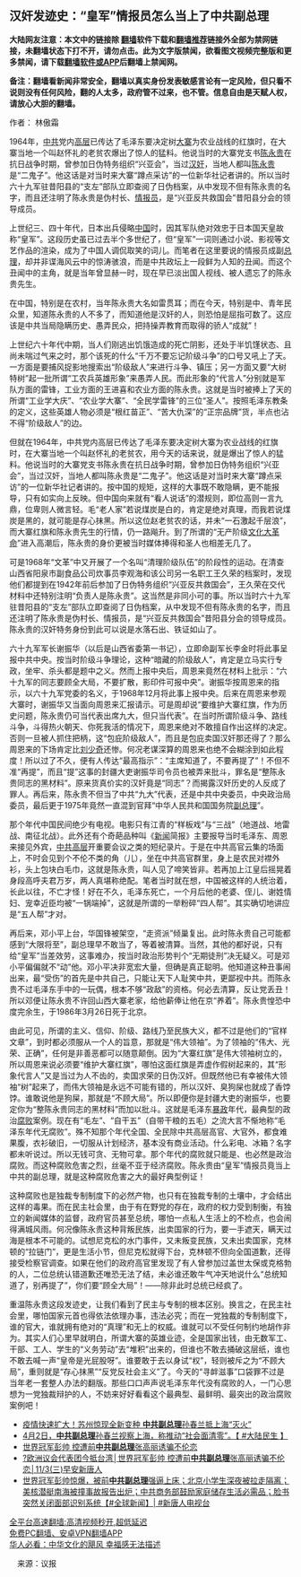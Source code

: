  <!-- 面包屑导航 --> <h2>汉奸发迹史：“皇军”情报员怎么当上了中共副总理</h2> <p class="notice"><b>大陆网友注意：本文中的链接除 <a href="https://github.com/bannedbook/fanqiang" >翻墙</a>软件下载和<a href="https://github.com/killgcd/justmysocks/blob/master/README.md">翻墙推荐</a>链接外全部为禁网链接，未翻墙状态下打不开，请勿点击。此为文字版禁闻，欲看图文视频完整版和更多禁闻，请下载<a href="https://github.com/bannedbook/fanqiang">翻墙软件或APP</a>后翻墙上禁闻网。</p><p>备注：翻墙看新闻非常安全，翻墙以真实身份发表敏感言论有一定风险，但只看不说则没有任何风险，翻的人太多，政府管不过来，也不管。信息自由是天赋人权，请放心大胆的翻墙。</b></p>  <div class="entry"> <p>作者： 林傲霜</p> <p id="summary">1964年，<a href="https://www.bannedbook.org/bnews/tag/%e4%b8%ad%e5%85%b1/" class="st_tag internal_tag" rel="tag" title="标签 中共 下的日志">中共</a>党内<span class='wp_keywordlink_affiliate'><a href="https://www.bannedbook.org/bnews/ccpdope/" title="中共高层内幕" target="_blank">高层</a></span>已传达了毛泽东要决定树<a href="https://www.bannedbook.org/bnews/tag/%E5%A4%A7%E5%AF%A8/" class="st_tag internal_tag" rel="tag" title="标签 大寨 下的日志">大寨</a>为农业战线的红旗时，在大寨当地一个叫赵怀礼的老贫农爆出了惊人的猛料。他说当时的大寨党支书<span class='wp_keywordlink'><a href="https://www.bannedbook.org/forum2/topic1180.html" title="陈永贵：毛泽东的农民" target="_blank">陈永贵</a></span>在抗日战争时期，曾参加日伪特务组织“兴亚会”，当过<a href="https://www.bannedbook.org/bnews/tag/%E6%B1%89%E5%A5%B8/" class="st_tag internal_tag" rel="tag" title="标签 汉奸 下的日志">汉奸</a>，当地人都叫<a href="https://www.bannedbook.org/bnews/tag/%e9%99%88%e6%b0%b8%e8%b4%b5/" class="st_tag internal_tag" rel="tag" title="标签 陈永贵 下的日志">陈永贵</a>是“二鬼子”。他这话是对当时来大寨“蹲点采访”的一位新华社记者讲的。所以当时六十九军驻昔阳县的“支左”部队立即查阅了日伪档案，从中发现不但有陈永贵的名字，而且还注明了陈永贵是伪村长、<a href="https://www.bannedbook.org/bnews/tag/%E6%83%85%E6%8A%A5%E5%91%98/" class="st_tag internal_tag" rel="tag" title="标签 情报员 下的日志">情报员</a>，是“兴亚反共救国会”昔阳县分会的领导成员。</p> <p id="conimg">上世纪三、四十年代，日本出兵侵略<span class='wp_keywordlink_affiliate'><a href="https://www.bannedbook.org/" title="中国" target="_blank">中国</a></span>时，因其军队绝对效忠于日本国天皇故称“皇军”。这段历史虽已过去半个多世纪了，但“皇军”一词则通过小说、影视等文艺作品的渲染，成为了中国人调侃取笑的词儿。而笔者在这里要说的情报员成副<a href="https://www.bannedbook.org/bnews/tag/%e6%80%bb%e7%90%86/" class="st_tag internal_tag" rel="tag" title="标签 总理 下的日志">总理</a>，却并非谍海风云中的惊涛骇浪，而是中共政坛上一段鲜为人知的丑闻。而这个丑闻中的主角，就是当年曾显赫一时，现在早已淡出国人视线、被人遗忘了的陈永贵先生。</p>  <p>在中国，特别是在农村，当年陈永贵大名如雷贯耳；而在今天，特别是中、青年民众里，知道陈永贵的人不多了，而知道他是汉奸的人，则恐怕是屈指可数了。这应该是中共当局隐瞒历史、愚弄民众，把持操弄教育而取得的骄人“成就”！</p> <p>上世纪六十年代中期，当人们刚逃出饥饿造成的死亡阴影，还处于半饥馑状态、且尚未喘过气来之时，那个该死的什么“千万不要忘记阶级斗争”的口号又吼上了天。一方面是要捕风捉影地搜索出“阶级敌人”来进行斗争、镇压；另一方面又要“大树特树”起一批所谓“工农兵英雄形象”来愚弄人民。而此形象的“代言人”分别就是军队方面的雷锋，工业方面的王进喜和农业方面的陈永贵。这就是当时被捧上了天的所谓“工业学大庆”、“农业学大寨”、“全民学雷锋”的三位“圣人”。按照毛泽东教条的定义，这些英雄人物必须是“根红苗正”、“苦大仇深”的“正宗品牌”货，半点也沾不得“阶级敌人”的边。</p> <p>但就在1964年，中共党内高层已传达了毛泽东要决定树大寨为农业战线的红旗时，在大寨当地一个叫赵怀礼的老贫农，用今天的话来说，就是爆出了惊人的猛料。他说当时的大寨党支书陈永贵在抗日战争时期，曾参加日伪特务组织“兴亚会”，当过汉奸，当地人都叫陈永贵是“二鬼子”。他这话是对当时来大寨“蹲点采访”的一位新华社记者讲的。按中国的规矩，这样的大事既不敢隐瞒，更不能报导，只有如实向上反映。但中国向来就有“看人说话”的潜规则，即位高则一言九鼎，位卑则人微言轻。毛“老人家”若说煤炭是白的，肯定是绝对真理，而我若说煤炭是黑的，就可能是存心抹黑。所以这位赵老贫农的话，并未“一石激起千层浪”，而大寨红旗和陈永贵先生的行情，仍一路飚升。到了所谓的“无产阶级<span class='wp_keywordlink'><a href="https://www.bannedbook.org/forum2/topic973.html" title="《文化大革命：历史真相和集体记忆》" target="_blank">文化大革命</a></span>”进入高潮后，陈永贵的身价更被当时媒体捧得和圣人也相差无几了。</p>  <p>可是1968年“文革”中又开展了一个名叫“清理阶级队伍”的阶段性的运动。在清查山西省阳泉市副食品公司炊事员李观海和该公司另一名职工王久荣的档案时，发现他们都提到在1942年前后参加了日伪特务组织“兴亚反共救国会”，王久荣在交代材料中还特别注明“负责人是陈永贵”。这当然是非同小可的事。所以当时六十九军驻昔阳县的“支左”部队立即查阅了日伪档案，从中发现不但有陈永贵的名字，而且还注明了陈永贵是伪村长、情报员，是“兴亚反共救国会”昔阳县分会的领导成员。陈永贵的汉奸特务身份到此可以说是水落石出、铁证如山了。</p> <p>六十九军军长谢振华（以后是山西省委第一书记），立即命副军长李金时将此事呈报中共中央。按当时阶级斗争理论，这种“暗藏的阶级敌人”，肯定是立马实行专政，坐牢、杀头都是题中之义。然而上报中央后，周恩来竟然在材料上批示：“六十九军的同志要顾全大局，不要扩散，影印件可报中央”。谢振华按周恩来的指示，以六十九军党委的名义，于1968年12月将此事上报中央。后来在周恩来参观大寨时，谢振华又当面向周恩来汇报请示。可是周却说“要维护大寨红旗，作为历史问题，陈永贵仍可当代表出席九大，但只当代表”。在当时所谓阶级斗争、路线斗争，斗得热火朝天、你死我活的情况下，周恩来绝对不敢擅自作出这样的决定。否则一旦被人抓住把柄，这“包庇阶级敌人”，而且是包庇卖国汉奸那还得了？那么周恩来的下场肯定比<span class='wp_keywordlink'><a href="https://www.bannedbook.org/forum2/topic1158.html" title="《刘少奇传》" target="_blank">刘少奇</a></span>还惨。何况老谋深算的周恩来也绝不会糊涂到如此程度！所以过了不久，便有人传达“最高指示”：“主席知道了，不要再提了”！不但不准“再提”，而且“提”这事的封疆大吏谢振华司令员也被弄来批斗，罪名是“整陈永贵同志的黑材料”。原来货真价实的汉奸竟是“同志”？而揭露汉奸历史的人反成了罪人。再后来，陈永贵不但当了中共“九大”代表，还是中共中央委员，中央政治局委员，最后更于1975年竟然一直混到官拜“中华人民共和国国务院<a href="https://www.bannedbook.org/bnews/tag/%e5%89%af%e6%80%bb%e7%90%86/" class="st_tag internal_tag" rel="tag" title="标签 副总理 下的日志">副总理</a>”。</p> <p>那个年代中国民间绝少有电视。电影只有江青的“样板戏”与“三战”（地道战、地雷战、南征北战）。此外还有个奇葩品种叫《<span class='wp_keywordlink_affiliate'><a href="https://www.bannedbook.org/" title="新闻">新闻</a></span>简报》主要报导当时毛泽东、周恩来接见外宾，<span class='wp_keywordlink_affiliate'><a href="https://www.bannedbook.org/bnews/ccpdope/" title="中共高层" target="_blank">中共高层</a></span>开重要会议之类的短纪录片。于是在中共高官云集的场面上，不时会见到个不伦不类的角（儿），坐在中共高官群里，身上是农民对襟外衫，头上包块白毛巾，这就是陈永贵，叫人见了啼笑皆非。若再加上江皇后摇晃着身段高呼夫君万岁，两人真堪称绝配。笔者当时就在想，中国被这样的人统治着，长此以往，不亡才怪！好在不久，毛泽东死亡，一个月后他的老婆、侄儿、谢姓情妇、宠幸近臣均被“一锅端掉”，这就是所谓的一举粉碎“四人帮”。其实确切地讲应是“五人帮”才对。</p>  <p>再后来，邓小平上台，华国锋被架空，“走资派”倾巢复出。此时陈永贵自己可能都感到“大限将至”，副总理早不敢当了，等着被清算。当然，其他的都好说，只有给“皇军”当差效劳，这事难办，按当时政治形势判个“无期徒刑”决无疑义。可是邓小平偏偏就不“动”他。邓小平决非宽宏大量，但确是真正聪明。他知道这种丑事闹出来，最“受伤”的首先是中共自己，只能让天下人耻笑中共，更鄙视中共。而陈永贵不过毛泽东手中的一玩偶，根本不够“政敌”的资格。何必去清算，反让党丢丑！所以邓便让陈永贵不许回山西大寨老家，给他薪俸让他在京“养着”。陈永贵惶恐中度完余生，于1986年3月26日死于北京。</p> <p>由此可见，所谓的主义、信仰、阶级、路线乃至民族大义，都不过是他们的“官样文章”，到时都必须服从一个人的旨意，那就是“伟大领袖”。为了领袖的“伟大、光荣、正确”，任何是非善恶都可以随意颠倒。因为“大寨红旗”是伟大领袖树立的，所以周恩来说必须要“维护大寨红旗”，哪怕这面红旗是弄虚作假树起来的，其“形象代言人”又是当过为人不齿的，卖国求荣的日伪汉奸。但既然他已有幸被伟大领袖“树”起来了，而伟大领袖是永远不可能有错的，所以汉奸、臭狗屎也就成了香饽饽。谁敢说他是狗屎，那就是“不顾大局”。所以即便你是封疆大吏的谢振华，也要定你为“整陈永贵同志的黑材料”而加以批斗。这就是毛泽东<span class='wp_keywordlink'><a href="https://www.bannedbook.org/forum11/topic276.html" title="禁片：评中国共产党的暴政" target="_blank">暴政</a></span>年代，最典型的政治<a href="https://www.bannedbook.org/bnews/tag/%e8%85%90%e8%b4%a5/" class="st_tag internal_tag" rel="tag" title="标签 腐败 下的日志">腐败</a>案例。现在有“毛左”、“自干五”（自带干粮的五毛）之流大言不惭地称“毛泽东年代无腐败”。殊不知那个年代全国、全民除中共高层高官、大官外，都食难果腹，衣衫破旧，一切服从计划经济，基本没有商业活动。什么彩电、冰箱？名字都未听说过。所以无钱可贪、无物可拿。那个年代的腐败就只能是、也必然是政治腐败。而这种腐败危害之烈，丝毫不亚于经济腐败。陈永贵由“皇军”情报员竟当上中共的副总理，就是这种腐败危害之大的最好典型例证！</p> <p>这种腐败也是独裁专制制度下的必然产物，也只有在独裁专制的土壤中，才会结出这样的毒果。而在民主社会里，由于有在野党的存在，政府的权力受到制衡，有独立的新闻媒体的监督，政府官员甚至总统，哪怕一点私人生活上的不检点，也会闹得满城风雨。何况像陈永贵这种背叛民族，出卖国家的行为，要一手遮天，瞒天过海是根本不可能的。试想尼克松的水门事件，又未叛变民族，又未出卖国家，克林顿的“拉链门”，更是生活小节，但尼克松就得下台，克林顿不但向全国道歉，还得接受检察官调查。如果在他们的政府高官里发现了有人曾参加过盖世太保或克格勃的人，二位总统认错道歉还唯恐无法了结，未必谁还敢牛气冲天地说什么“总统知道了，别再提了”，你们要“顾全大局”！——除非此时总统已经疯了。</p>  <p>重温陈永贵这段发迹史，让我们看到了民主与专制的根本区别。换言之，在民主社会里，哪怕国家元首也得依法依理办事，违法必究；而在一党独裁的专制制度下，谁的官大，谁就拥有绝对的“真理”和无上的权威。谁就可以不受任何制约地胡作非为。其实人们心里早就明白，所谓大寨的英雄业迹，全是国家出钱，由无数军工、干部、工人、学生的“义务劳动”去“堆积”出来的，但谁也不敢去捅破这层纸，谁也不敢去喊一声“皇帝是光屁股呀”。谁要敢于去以身试“权”，轻则被斥之为“不顾大局”，重则就是“存心抹黑”“反党反社会主义”了。今天的“寻衅滋事”口袋罪不过是当年老一套整人办法的翻版。那些口口声声说毛泽东年代没有腐败的人，一门心思想为一党独裁辩护的人，不妨来好好看看这个最典型、最鲜明、最突出的政治腐败案例吧！</p> <div id="taboola-mid-1"></div>  <ul class='op-related-articles' title='相关阅读'> <li><a href='https://www.bannedbook.org/bnews/comments/20220403/1714156.html' target='_blank'>疫情快速扩大！苏州惊现全新变种 <b>中共副总理</b>孙春兰抵上海“灭火”</a></li> <li><a href='https://www.bannedbook.org/bnews/bannedvideo/20220403/1714055.html' target='_blank'>4月2日，<b>中共副总理</b>孙春兰视察上海，称推动“社会面清零”。【 #大陆民生 】</a></li> <li><a href='https://www.bannedbook.org/bnews/taiwannews/20211103/1647557.html' target='_blank'>世界冠军彭帅 控遭前<b>中共副总理</b>张高丽诱骗不伦恋</a></li> <li><a href='https://www.bannedbook.org/bnews/taiwannews/20211103/1647366.html' target='_blank'>?欧洲议会代表团今抵台湾│世界冠军彭帅 控遭前<b>中共副总理</b>张高丽诱骗不伦恋│11/3(三)早安新唐人</a></li> <li><a href='https://www.bannedbook.org/bnews/bannedvideo/20211103/1647345.html' target='_blank'>世界冠军彭帅惊爆，被前<b>中共副总理</b>强逼上床；北京小学生深夜被拉走隔离；美核潜艇南海被撞事故报告出炉；中共商务部鼓励家庭储存生活必需品；脸书突然关闭面部识别系统【#全球新闻】| #新唐人电视台</a></li> </ul> <p class="texttj"> <a href="https://github.com/bannedbook/fanqiang/wiki/V2ray%E6%9C%BA%E5%9C%BA" target="_blank">全平台高速翻墙:高清视频秒开,超低延迟</a><br/> <a href="https://github.com/bannedbook/fanqiang/wiki/%E7%A6%81%E9%97%BB%E7%BD%91%E5%AE%89%E5%8D%93%E7%BF%BB%E5%A2%99%E6%96%B0%E9%97%BBAPP" target="_blank">免费PC翻墙、安卓VPN翻墙APP</a><br/> <a href="https://www.bannedbook.org/bnews/comments/20220220/1694796.html" target="_blank">华人必看：中华文化的飓风 幸福感无法描述</a> </p><p class="src-info">　来源：议报 </p><a name='sharetosocial'></a>  <div style="margin-bottom:5px;padding-bottom:5px;clear:both"> <div id="archive-pix-1" class="banner-ads"> <!-- AuctionX Display platform tag START --> <div id="27602x728x90x621x_ADSLOT1" clicktrack="%%CLICK_URL_ESC%%"></div>  <!-- AuctionX Display platform tag END --> </div> <div id="archive-pix-2" class="banner-ads"> <!-- AuctionX Display platform tag START --> <div id="27556x300x250x621x_ADSLOT1" clicktrack="%%CLICK_URL_ESC%%" style="margin:0 auto;text-align:center"></div>  <!-- AuctionX Display platform tag END --> </div> </div>  <div id="archive-pix-1" class="banner-ads"> <!-- AuctionX Display platform tag START --> <div id="27603x728x90x621x_ADSLOT1" clicktrack="%%CLICK_URL_ESC%%"></div>  <!-- AuctionX Display platform tag END --> </div> </div><!--END ENTRY--> 